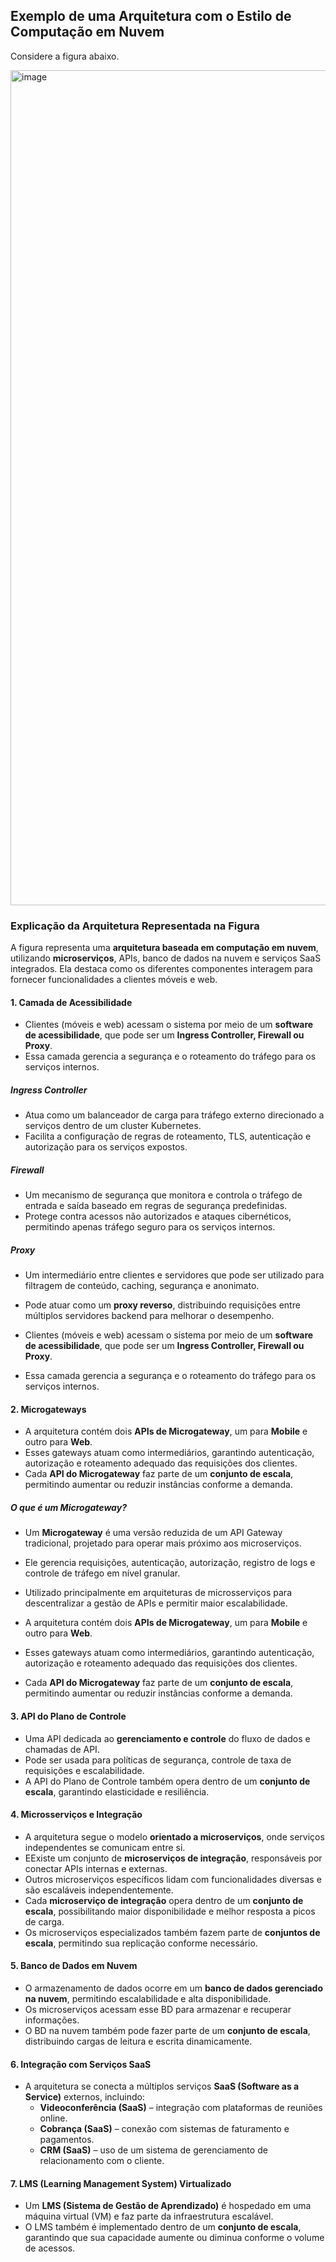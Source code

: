 ## Exemplo de uma Arquitetura com o Estilo de Computação em Nuvem

Considere a figura abaixo.

<img width="1336" alt="image" src="https://github.com/user-attachments/assets/d4f3a061-d473-453f-a43f-7609158e8750" />

### **Explicação da Arquitetura Representada na Figura**

A figura representa uma **arquitetura baseada em computação em nuvem**, utilizando **microserviços**, APIs, banco de dados na nuvem e serviços SaaS integrados. Ela destaca como os diferentes componentes interagem para fornecer funcionalidades a clientes móveis e web.

#### **1. Camada de Acessibilidade**

- Clientes (móveis e web) acessam o sistema por meio de um **software de acessibilidade**, que pode ser um **Ingress Controller, Firewall ou Proxy**.
- Essa camada gerencia a segurança e o roteamento do tráfego para os serviços internos.

##### **Ingress Controller**
- Atua como um balanceador de carga para tráfego externo direcionado a serviços dentro de um cluster Kubernetes.
- Facilita a configuração de regras de roteamento, TLS, autenticação e autorização para os serviços expostos.

##### **Firewall**
- Um mecanismo de segurança que monitora e controla o tráfego de entrada e saída baseado em regras de segurança predefinidas.
- Protege contra acessos não autorizados e ataques cibernéticos, permitindo apenas tráfego seguro para os serviços internos.

##### **Proxy**
- Um intermediário entre clientes e servidores que pode ser utilizado para filtragem de conteúdo, caching, segurança e anonimato.
- Pode atuar como um **proxy reverso**, distribuindo requisições entre múltiplos servidores backend para melhorar o desempenho.

- Clientes (móveis e web) acessam o sistema por meio de um **software de acessibilidade**, que pode ser um **Ingress Controller, Firewall ou Proxy**.
- Essa camada gerencia a segurança e o roteamento do tráfego para os serviços internos.

#### **2. Microgateways**

- A arquitetura contém dois **APIs de Microgateway**, um para **Mobile** e outro para **Web**.
- Esses gateways atuam como intermediários, garantindo autenticação, autorização e roteamento adequado das requisições dos clientes.
- Cada **API do Microgateway** faz parte de um **conjunto de escala**, permitindo aumentar ou reduzir instâncias conforme a demanda.

##### **O que é um Microgateway?**
- Um **Microgateway** é uma versão reduzida de um API Gateway tradicional, projetado para operar mais próximo aos microserviços.
- Ele gerencia requisições, autenticação, autorização, registro de logs e controle de tráfego em nível granular.
- Utilizado principalmente em arquiteturas de microsserviços para descentralizar a gestão de APIs e permitir maior escalabilidade.

- A arquitetura contém dois **APIs de Microgateway**, um para **Mobile** e outro para **Web**.
- Esses gateways atuam como intermediários, garantindo autenticação, autorização e roteamento adequado das requisições dos clientes.
- Cada **API do Microgateway** faz parte de um **conjunto de escala**, permitindo aumentar ou reduzir instâncias conforme a demanda.

#### **3. API do Plano de Controle**

- Uma API dedicada ao **gerenciamento e controle** do fluxo de dados e chamadas de API.
- Pode ser usada para políticas de segurança, controle de taxa de requisições e escalabilidade.
- A API do Plano de Controle também opera dentro de um **conjunto de escala**, garantindo elasticidade e resiliência.

#### **4. Microsserviços e Integração**

- A arquitetura segue o modelo **orientado a microserviços**, onde serviços independentes se comunicam entre si.
- EExiste um conjunto de **microserviços de integração**, responsáveis por conectar APIs internas e externas.
- Outros microserviços específicos lidam com funcionalidades diversas e são escaláveis independentemente.
- Cada **microserviço de integração** opera dentro de um **conjunto de escala**, possibilitando maior disponibilidade e melhor resposta a picos de carga.
- Os microserviços especializados também fazem parte de **conjuntos de escala**, permitindo sua replicação conforme necessário.

#### **5. Banco de Dados em Nuvem**

- O armazenamento de dados ocorre em um **banco de dados gerenciado na nuvem**, permitindo escalabilidade e alta disponibilidade.
- Os microserviços acessam esse BD para armazenar e recuperar informações.
- O BD na nuvem também pode fazer parte de um **conjunto de escala**, distribuindo cargas de leitura e escrita dinamicamente.

#### **6. Integração com Serviços SaaS**

- A arquitetura se conecta a múltiplos serviços **SaaS (Software as a Service)** externos, incluindo:
  - **Videoconferência (SaaS)** – integração com plataformas de reuniões online.
  - **Cobrança (SaaS)** – conexão com sistemas de faturamento e pagamentos.
  - **CRM (SaaS)** – uso de um sistema de gerenciamento de relacionamento com o cliente.

#### **7. LMS (Learning Management System) Virtualizado**

- Um **LMS (Sistema de Gestão de Aprendizado)** é hospedado em uma máquina virtual (VM) e faz parte da infraestrutura escalável.
- O LMS também é implementado dentro de um **conjunto de escala**, garantindo que sua capacidade aumente ou diminua conforme o volume de acessos.


